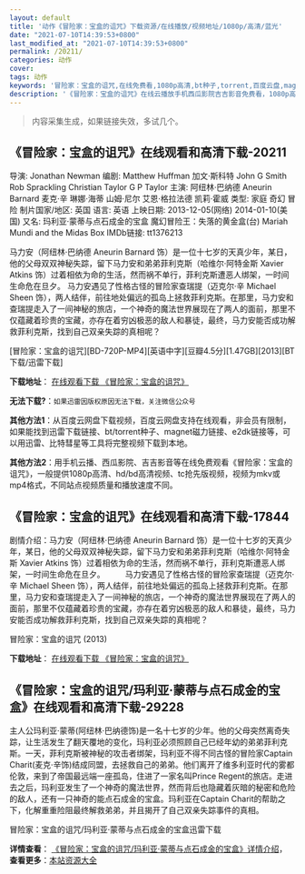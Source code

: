 ```yaml
---
layout: default
title: '动作《冒险家：宝盒的诅咒》下载资源/在线播放/视频地址/1080p/高清/蓝光'
date: "2021-07-10T14:39:53+0800"
last_modified_at: "2021-07-10T14:39:53+0800"
permalink: /20211/
categories: 动作
cover:
tags: 动作
keywords: '冒险家：宝盒的诅咒,在线免费看,1080p高清,bt种子,torrent,百度云盘,magnet,磁力链,迅雷下载资源'
description: '《冒险家：宝盒的诅咒》在线云播放手机西瓜影院吉吉影音免费看，1080p高清bd/hd未删减完整版和tc抢先枪版，mkv/mp4格式，附带bt/torrent种子、magnet/磁力链、百度云盘、网盘资源迅雷下载链接'
---
```


>内容采集生成，如果链接失效，多试几个。


## 《冒险家：宝盒的诅咒》在线观看和高清下载-20211

导演: Jonathan Newman 编剧: Matthew Huffman 加文·斯科特 John G Smith Rob Sprackling Christian Taylor G P Taylor 主演: 阿纽林·巴纳德 Aneurin Barnard 麦克·辛 琳娜·海蒂 山姆·尼尔 艾恩·格拉法德 凯莉·霍威 类型: 家庭 奇幻 冒险 制片国家/地区: 英国 语言: 英语 上映日期: 2013-12-05(网络) 2014-01-10(美国) 又名: 玛利亚·蒙蒂与点石成金的宝盒 魔幻冒险王：失落的黄金盒(台) Mariah Mundi and the Midas Box IMDb链接: tt1376213

马力安（阿纽林·巴纳德 Aneurin Barnard 饰）是一位十七岁的天真少年，某日，他的父母双双神秘失踪，留下马力安和弟弟菲利克斯（哈维尔·阿特金斯 Xavier Atkins 饰）过着相依为命的生活，然而祸不单行，菲利克斯遭恶人绑架，一时间生命危在旦夕。 马力安遇见了性格古怪的冒险家查瑞提（迈克尔·辛 Michael Sheen 饰），两人结伴，前往地处偏远的孤岛上拯救菲利克斯。在那里，马力安和查瑞提走入了一间神秘的旅店，一个神奇的魔法世界展现在了两人的面前，那里不仅蕴藏着珍贵的宝藏，亦存在着穷凶极恶的敌人和暴徒，最终，马力安能否成功解救菲利克斯，找到自己双亲失踪的真相呢？


[冒险家：宝盒的诅咒][BD-720P-MP4][英语中字][豆瓣4.5分][1.47GB][2013][BT下载/迅雷下载]

**下载地址**： [在线观看下载 《冒险家：宝盒的诅咒》](https://www.btdx8.com/torrent/the_adventurer_the_curse_of_the_midas_box_2013.html) 


**无法下载?**：`如果迅雷因版权原因无法下载，关注微信公众号 `

**其他方法1**：从百度云网盘下载视频，百度云网盘支持在线观看，非会员有限制，如果能找到迅雷下载链接、bt/torrent种子、magnet磁力链接、e2dk链接等，可以用迅雷、比特彗星等工具将完整视频下载到本地。

**其他方法2**：用手机云播、西瓜影院、吉吉影音等在线免费观看《冒险家：宝盒的诅咒》，一般提供1080p高清、hd/bd高清视频、tc抢先版视频，视频为mkv或mp4格式，不同站点视频质量和播放速度不同。


## 《冒险家：宝盒的诅咒》在线观看和高清下载-17844

剧情介绍：马力安（阿纽林·巴纳德 Aneurin Barnard 饰）是一位十七岁的天真少年，某日，他的父母双双神秘失踪，留下马力安和弟弟菲利克斯（哈维尔·阿特金斯 Xavier Atkins 饰）过着相依为命的生活，然而祸不单行，菲利克斯遭恶人绑架，一时间生命危在旦夕。  　　马力安遇见了性格古怪的冒险家查瑞提（迈克尔·辛 Michael Sheen 饰），两人结伴，前往地处偏远的孤岛上拯救菲利克斯。在那里，马力安和查瑞提走入了一间神秘的旅店，一个神奇的魔法世界展现在了两人的面前，那里不仅蕴藏着珍贵的宝藏，亦存在着穷凶极恶的敌人和暴徒，最终，马力安能否成功解救菲利克斯，找到自己双亲失踪的真相呢？


冒险家：宝盒的诅咒 (2013)

**下载地址**： [在线观看下载 《冒险家：宝盒的诅咒》](https://www.btbtdy.me/btdy/dy3380.html) 


## 《冒险家：宝盒的诅咒/玛利亚·蒙蒂与点石成金的宝盒》在线观看和高清下载-29228

主人公玛利亚·蒙蒂(阿纽林&middot;巴纳德饰)是一名十七岁的少年。他的父母突然离奇失踪，让生活发生了翻天覆地的变化，玛利亚必须照顾自己已经年幼的弟弟菲利克斯。一天，菲利克斯被神秘的攻击者绑架，玛利亚不得不同古怪的冒险家Captain Charit(麦克·辛饰)结成同盟，去拯救自己的弟弟。他们离开了维多利亚时代的雾都伦敦，来到了帝国最远端一座孤岛，住进了一家名叫Prince Regent的旅店。走进去之后，玛利亚发生了一个神奇的魔法世界，然而背后也隐藏着灰暗的秘密和危险的敌人，还有一只神奇的能点石成金的宝盒。玛利亚在Captain Charit的帮助之下，化解重重险阻最终解救弟弟，并且揭开了自己双亲失踪事件的真相。</p>


冒险家：宝盒的诅咒/玛利亚·蒙蒂与点石成金的宝盒迅雷下载

**详情查看**： [《冒险家：宝盒的诅咒/玛利亚·蒙蒂与点石成金的宝盒》详情介绍](/movie/29228/)， **查看更多**：[本站资源大全](/movie/t/all/)

